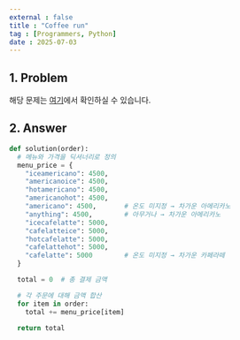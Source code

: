 ```yaml
---
external : false
title : "Coffee run"
tag : [Programmers, Python]
date : 2025-07-03
---
```


## 1. Problem

해당 문제는 [여기](https://school.programmers.co.kr/learn/courses/30/lessons/181837)에서 확인하실 수 있습니다.

## 2. Answer

```py
def solution(order):
  # 메뉴와 가격을 딕셔너리로 정의
  menu_price = {
    "iceamericano": 4500,
    "americanoice": 4500,
    "hotamericano": 4500,
    "americanohot": 4500,
    "americano": 4500,       # 온도 미지정 → 차가운 아메리카노
    "anything": 4500,        # 아무거나 → 차가운 아메리카노
    "icecafelatte": 5000,
    "cafelatteice": 5000,
    "hotcafelatte": 5000,
    "cafelattehot": 5000,
    "cafelatte": 5000        # 온도 미지정 → 차가운 카페라떼
  }

  total = 0  # 총 결제 금액

  # 각 주문에 대해 금액 합산
  for item in order:
    total += menu_price[item]

  return total
```
